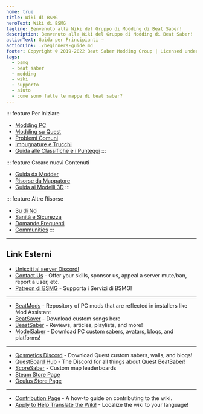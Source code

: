 ```yaml
---
home: true
title: Wiki di BSMG
heroText: Wiki di BSMG
tagline: Benvenuto alla Wiki del Gruppo di Modding di Beat Saber!
description: Benvenuto alla Wiki del Gruppo di Modding di Beat Saber!
actionText: Guida per Principianti →
actionLink: ./beginners-guide.md
footer: Copyright © 2019-2022 Beat Saber Modding Group | Licensed under CC BY-NC-SA 4.0
tags:
  - bsmg
  - beat saber
  - modding
  - wiki
  - supporto
  - aiuto
  - come sono fatte le mappe di beat saber?
---
```


<!-- markdownlint-disable MD033 -->
<div class='features'>

::: feature Per Iniziare

* [Modding PC](./pc-modding.md)
* [Modding su Quest](./quest-modding.md)
* [Problemi Comuni](./support/)
* [Impugnature e Trucchi](./grips-and-tricks.md)
* [Guida alle Classifiche e i Punteggi](./ranking-guide.md)
:::

::: feature Creare nuovi Contenuti

* [Guida da Modder](/modding/)
* [Risorse da Mappatore](/mapping/)
* [Guida ai Modelli 3D](/models/)
:::

::: feature Altre Risorse

* [Su di Noi](/about/)
* [Sanità e Sicurezza](./health-and-safety.md)
* [Domande Frequenti](/faq/)
* [Communities](/communities/)
:::

</div>
<!-- markdownlint-enable MD033 -->

---

## Link Esterni

* [Unisciti al server Discord!](https://discord.gg/beatsabermods)
* [Contact Us](https://bsmg.dev/contact) - Offer your skills, sponsor us, appeal a server mute/ban, report a user, etc.
* [Patreon di BSMG](https://www.patreon.com/beatsabermods) - Supporta i Servizi di BSMG!

---

* [BeatMods](https://beatmods.com) - Repository of PC mods that are reflected in installers like Mod Assistant
* [BeatSaver](https://beatsaver.com/) - Download custom songs here
* [BeastSaber](https://bsaber.com/) - Reviews, articles, playlists, and more!
* [ModelSaber](https://modelsaber.com/) - Download PC custom sabers, avatars, bloqs, and platforms!

---

* [Qosmetics Discord](https://discord.gg/qosmetics) - Download Quest custom sabers, walls, and bloqs!
* [QuestBoard Hub](https://discord.gg/d6DyW9v) - The Discord for all things about Quest BeatSaber!
* [ScoreSaber](https://scoresaber.com/) - Custom map leaderboards
* [Steam Store Page](https://store.steampowered.com/app/620980/Beat_Saber/)
* [Oculus Store Page](https://www.oculus.com/experiences/rift/1304877726278670/)

---

* [Contribution Page](https://docs.google.com/document/d/1r6IP6l3uo8rc__GxfLkpaToxheeXotdYaKEj3oWB2js/edit?usp=sharing) - A how-to guide on contributing to the wiki.
* [Apply to Help Translate the Wiki!](https://forms.gle/e3BqA3poMjESARe76) - Localize the wiki to your language!
